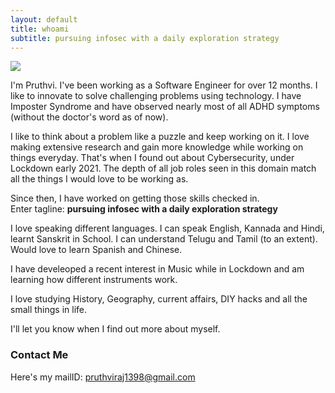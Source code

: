 ```yaml
---
layout: default
title: whoami
subtitle: pursuing infosec with a daily exploration strategy
---
```


<img class="profile-picture" src="{{site.baseurl}}/{{site.profile-picture}}">

I'm Pruthvi. I've been working as a Software Engineer for over 12 months. I like to innovate to solve challenging problems using technology. I have Imposter Syndrome and have observed nearly most of all ADHD symptoms (without the doctor's word as of now). 

I like to think about a problem like a puzzle and keep working on it. I love making extensive research and gain more knowledge while working on things everyday. That's when I found out about Cybersecurity, under Lockdown early 2021. The depth of all job roles seen in this domain match all the things I would love to be working as.

Since then, I have worked on getting those skills checked in.\
Enter tagline: **pursuing infosec with a daily exploration strategy**

I love speaking different languages. I can speak English, Kannada and Hindi, learnt Sanskrit in School. I can understand Telugu and Tamil (to an extent). Would love to learn Spanish and Chinese.

I have develeoped a recent interest in Music while in Lockdown and am learning how different instruments work.

I love studying History, Geography, current affairs, DIY hacks and all the small things in life.

I'll let you know when I find out more about myself.
### Contact Me
Here's my mailID: pruthviraj1398@gmail.com
